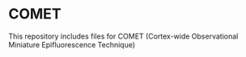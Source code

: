 # COMET
This repository includes files for COMET (Cortex-wide Observational Miniature Epifluorescence Technique)
